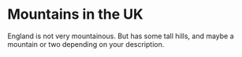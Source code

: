 # Mountains in the UK

England is not very mountainous.
But has some tall hills, and maybe a mountain or two depending on your description. 
